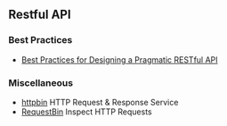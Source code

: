 ## Restful API

### Best Practices
- [Best Practices for Designing a Pragmatic RESTful API](http://www.vinaysahni.com/best-practices-for-a-pragmatic-restful-api)

### Miscellaneous
- [httpbin](http://httpbin.org/) HTTP Request & Response Service
- [RequestBin](https://requestb.in/) Inspect HTTP Requests
